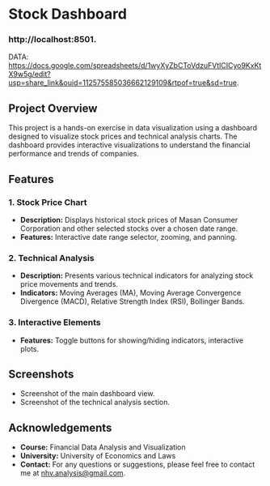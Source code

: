 # Stock Dashboard 
### http://localhost:8501.
DATA: https://docs.google.com/spreadsheets/d/1wyXyZbCToVdzuFVtlCICyo9KxKtX9w5g/edit?usp=share_link&ouid=112575585036662129109&rtpof=true&sd=true.

## Project Overview

This project is a hands-on exercise in data visualization using a dashboard designed to visualize stock prices and technical analysis charts. The dashboard provides interactive visualizations to understand the financial performance and trends of companies.

## Features

### 1. Stock Price Chart
- **Description:** Displays historical stock prices of Masan Consumer Corporation and other selected stocks over a chosen date range.
- **Features:** Interactive date range selector, zooming, and panning.

### 2. Technical Analysis
- **Description:** Presents various technical indicators for analyzing stock price movements and trends.
- **Indicators:** Moving Averages (MA), Moving Average Convergence Divergence (MACD), Relative Strength Index (RSI), Bollinger Bands.

### 3. Interactive Elements
- **Features:** Toggle buttons for showing/hiding indicators, interactive plots.

## Screenshots

- Screenshot of the main dashboard view.
- Screenshot of the technical analysis section.

## Acknowledgements

- **Course:** Financial Data Analysis and Visualization
- **University:** University of Economics and Laws
- **Contact:** For any questions or suggestions, please feel free to contact me at nhv.analysis@gmail.com.
